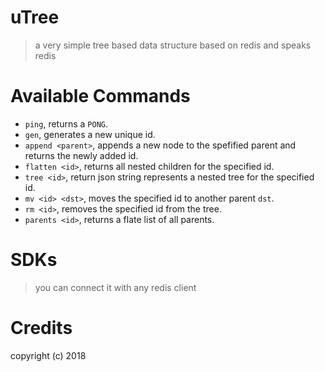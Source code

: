 uTree
======
> a very simple tree based data structure based on redis and speaks redis

Available Commands
==================
- `ping`, returns a `PONG`.
- `gen`, generates a new unique id.
- `append <parent>`, appends a new node to the spefified parent and returns the newly added id. 
- `flatten <id>`, returns all nested children for the specified id.
- `tree <id>`, return json string represents a nested tree for the specified id.
- `mv <id> <dst>`, moves the specified id to another parent `dst`.
- `rm <id>`, removes the specified id from the tree.
- `parents <id>`, returns a flate list of all parents.

SDKs
====
> you can connect it with any redis client

Credits
=======
copyright (c) 2018